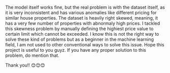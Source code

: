 The model itself works fine, but the real problem is with the dataset itself, as it is very inconsistent and has various anomalies like different pricing for similar house properties. The dataset is heavily right skewed, meaning, it has a very few number of properties with abnormaly high prices. I tackled this skewness problem by manually defining the highiest price value to certain limit which cannot be exceeded. I know this is not the right way to solve these kind of problems but as a beginner in the machine learning field, I am not used to other conventional ways to solve this issue. Hope this project is useful to you guyz. If you have any proper solution to this problem, do mention that.

Thank you!! 😊😊😊
